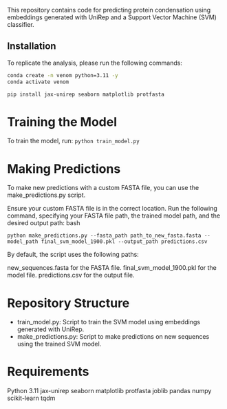 This repository contains code for predicting protein condensation using embeddings generated with UniRep and a Support Vector Machine (SVM) classifier.

## Installation

To replicate the analysis, please run the following commands:

```bash
conda create -n venom python=3.11 -y
conda activate venom

pip install jax-unirep seaborn matplotlib protfasta
```
# Training the Model
To train the model, run:
```python train_model.py```

# Making Predictions
To make new predictions with a custom FASTA file, you can use the make_predictions.py script.

Ensure your custom FASTA file is in the correct location.
Run the following command, specifying your FASTA file path, the trained model path, and the desired output path:
bash

```python make_predictions.py --fasta_path path_to_new_fasta.fasta --model_path final_svm_model_1900.pkl --output_path predictions.csv```

By default, the script uses the following paths:

new_sequences.fasta for the FASTA file.
final_svm_model_1900.pkl for the model file.
predictions.csv for the output file.

# Repository Structure
- train_model.py: Script to train the SVM model using embeddings generated with UniRep.
- make_predictions.py: Script to make predictions on new sequences using the trained SVM model.

# Requirements
Python 3.11
jax-unirep
seaborn
matplotlib
protfasta
joblib
pandas
numpy
scikit-learn
tqdm
